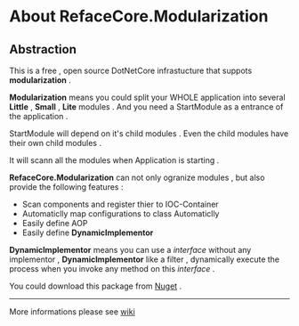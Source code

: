 # About RefaceCore.Modularization


## Abstraction

This is a free , open source DotNetCore infrastucture that suppots **modularization** .

**Modularization** means you could split your WHOLE application into several **Little** , **Small** , **Lite** modules . And you need a StartModule as a entrance of the application . 

StartModule will depend on it's child modules .
Even the child modules have their own child modules .

It will scann all the modules when Application is starting .

**RefaceCore.Modularization** can not only ogranize modules , but also provide the following features :
* Scan components and register thier to IOC-Container
* Automaticlly map configurations to class Automaticlly
* Easily define AOP
* Easily define **DynamicImplementor**

**DynamicImplementor** means you can use a *interface* without any implementor , **DynamicImplementor** like a filter , dynamically execute the process when you invoke any method on this *interface* .

You could download this package from [Nuget](https://www.nuget.org/packages/RefaceCore.Modularization/) .

---

More informations please see [wiki](https://github.com/ShimizuShiori/RefaceCore.Modularization/wiki)